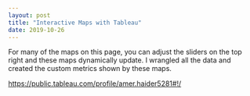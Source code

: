 ```yaml
---
layout: post
title: "Interactive Maps with Tableau"
date: 2019-10-26
---
```


For many of the maps on this page, you can adjust the sliders on the top right and these maps dynamically update. I wrangled all the data and created the custom metrics shown by these maps.

https://public.tableau.com/profile/amer.haider5281#!/
